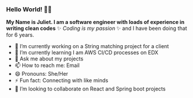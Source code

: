 ### Hello World! 🤔👋

**My Name is Juliet. I am a software engineer with loads of experience in writing clean codes** ✨ _Coding is my passion_ ✨ and I have been doing that for 6 years.

- 🔭 I’m currently working on a String matching project for a client
- 🌱 I’m currently learning I am AWS CI/CD processes on EDX
- 💬 Ask me about my projects
- 📫 How to reach me: Email
- 😄 Pronouns: She/Her
- ⚡ Fun fact: Connecting with like minds 
- 👯 I’m looking to collaborate on React and Spring boot projects

